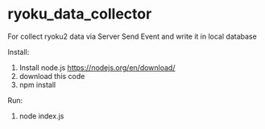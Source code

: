 # ryoku_data_collector
For collect ryoku2 data via Server Send Event and write it in local database


Install:
1. Install node.js https://nodejs.org/en/download/
2. download this code
3. npm install

Run:
1. node index.js


